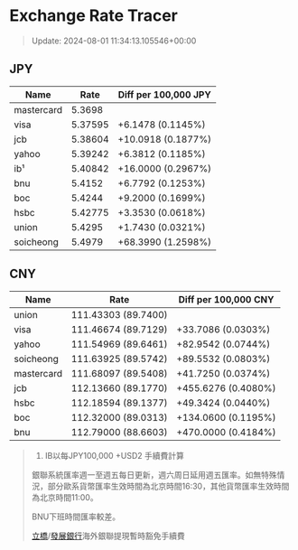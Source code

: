 # Exchange Rate Tracer

> Update: 2024-08-01 11:34:13.105546+00:00

## JPY

| Name       |    Rate | Diff per 100,000 JPY   |
|------------|---------|------------------------|
| mastercard | 5.3698  |                        |
| visa       | 5.37595 | +6.1478 (0.1145%)      |
| jcb        | 5.38604 | +10.0918 (0.1877%)     |
| yahoo      | 5.39242 | +6.3812 (0.1185%)      |
| ib¹        | 5.40842 | +16.0000 (0.2967%)     |
| bnu        | 5.4152  | +6.7792 (0.1253%)      |
| boc        | 5.4244  | +9.2000 (0.1699%)      |
| hsbc       | 5.42775 | +3.3530 (0.0618%)      |
| union      | 5.4295  | +1.7430 (0.0321%)      |
| soicheong  | 5.4979  | +68.3990 (1.2598%)     |

## CNY

| Name       | Rate                | Diff per 100,000 CNY   |
|------------|---------------------|------------------------|
| union      | 111.43303	(89.7400) |                        |
| visa       | 111.46674	(89.7129) | +33.7086 (0.0303%)     |
| yahoo      | 111.54969	(89.6461) | +82.9542 (0.0744%)     |
| soicheong  | 111.63925	(89.5742) | +89.5532 (0.0803%)     |
| mastercard | 111.68097	(89.5408) | +41.7250 (0.0374%)     |
| jcb        | 112.13660	(89.1770) | +455.6276 (0.4080%)    |
| hsbc       | 112.18594	(89.1377) | +49.3424 (0.0440%)     |
| boc        | 112.32000	(89.0313) | +134.0600 (0.1195%)    |
| bnu        | 112.79000	(88.6603) | +470.0000 (0.4184%)    |


> 1. IB以每JPY100,000 +USD2 手續費計算
>
> 銀聯系統匯率週一至週五每日更新，週六周日延用週五匯率。如無特殊情況，部分歐系貨幣匯率生效時間為北京時間16:30，其他貨幣匯率生效時間為北京時間11:00。
>
> BNU下班時間匯率較差。
>
> [立橋](https://www.wlbank.com.mo/uploads/ueditor/file/20181211/1544536513900230.pdf)/[發展銀行](https://www.mdb.com.mo/Service_Charges_20230728.pdf)海外銀聯提現暫時豁免手續費

